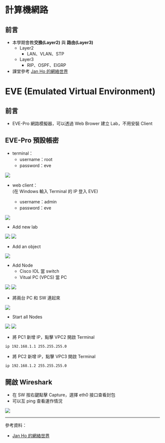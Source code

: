# 計算機網路
## 前言
* 本學期會教**交換(Layer2)** 與 **路由(Layer3)**
    - Layer2
        - LAN、VLAN、STP
    - Layer3
        - RIP、OSPF、EIGRP
* 課堂參考 [Jan Ho 的網絡世界](https://www.jannet.hk/zh-Hant/)
# EVE (Emulated Virtual Environment)
## 前言
* EVE-Pro 網路模擬器，可以透過 Web Brower 建立 Lab，不用安裝 Client

## EVE-Pro 預設帳密
* terminal：
    - username：root
    - password：eve

![](Image/W1-20200916/terminal.PNG)

* web client： \
(在 Windows 輸入 Terminal 的 IP 登入 EVE)

    - username：admin
    - password：eve

![](Image/W1-20200916/Login.PNG)

* Add new lab

![](Image/W1-20200916/addnewlab-2.PNG)
![](Image/W1-20200916/name.PNG)

* Add an object

![](Image/W1-20200916/function.png)

* Add Node
    - Cisco IOL 當 switch
    - Vitual PC (VPCS) 當 PC

![](Image/W1-20200916/SW.PNG)
![](Image/W1-20200916/PC.PNG)

* 將兩台 PC 和 SW 連起來

![](Image/W1-20200916/switch.PNG)

* Start all Nodes

![](Image/W1-20200916/start.png)
![](Image/W1-20200916/startswitch.PNG)

* 將 PC1 新增 IP，點擊 VPC2 開啟 Terminal
```sh
ip 192.168.1.1 255.255.255.0
```
* 將 PC2 新增 IP，點擊 VPC3 開啟 Terminal
```sh
ip 192.168.1.2 255.255.255.0
```
## 開啟 Wireshark
* 在 SW 按右鍵點擊 Capture，選擇 eth0 接口查看封包
* 可以互 ping 查看運作情況

![](Image/W1-20200916/test1.PNG)

---
參考資料：
- [Jan Ho 的網絡世界](https://www.jannet.hk/zh-Hant/)